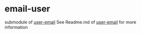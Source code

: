 # email-user
submodule of [user-email](https://github.com/Mo8/user-email)
See Readme.md of [user-email](https://github.com/Mo8/user-email#readme) for more information
